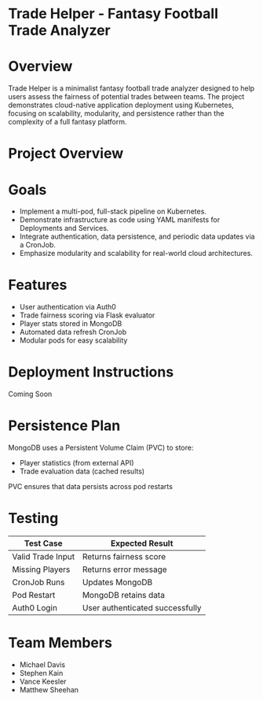 # Trade Helper - Fantasy Football Trade Analyzer

# Overview
Trade Helper is a minimalist fantasy football trade analyzer designed to help users assess the fairness of potential trades between teams.
The project demonstrates cloud-native application deployment using Kubernetes, focusing on scalability, modularity, and persistence rather than the complexity of a full fantasy platform.

# Project Overview

# Goals
- Implement a multi-pod, full-stack pipeline on Kubernetes.
- Demonstrate infrastructure as code using YAML manifests for Deployments and Services.
- Integrate authentication, data persistence, and periodic data updates via a CronJob.
- Emphasize modularity and scalability for real-world cloud architectures.

# Features
- User authentication via Auth0
- Trade fairness scoring via Flask evaluator
- Player stats stored in MongoDB
- Automated data refresh CronJob
- Modular pods for easy scalability

# Deployment Instructions
Coming Soon

# Persistence Plan
MongoDB uses a Persistent Volume Claim (PVC) to store:
- Player statistics (from external API)
- Trade evaluation data (cached results)

PVC ensures that data persists across pod restarts

# Testing

| Test Case | Expected Result |
|---|---|
| Valid Trade Input | Returns fairness score |
| Missing Players | Returns error message |
| CronJob Runs | Updates MongoDB |
| Pod Restart | MongoDB retains data |
| Auth0 Login | User authenticated successfully |


# Team Members

- Michael Davis
- Stephen Kain
- Vance Keesler
- Matthew Sheehan
